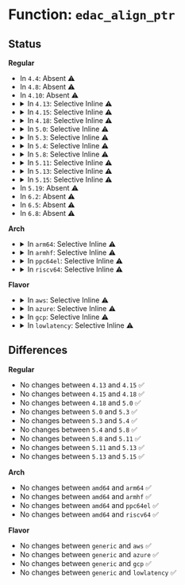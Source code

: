 # Function: <code>edac_align_ptr</code>

## Status
<b>Regular</b>
<ul>
<li>
In <code>4.4</code>: Absent ⚠️
</li>
<li>
In <code>4.8</code>: Absent ⚠️
</li>
<li>
In <code>4.10</code>: Absent ⚠️
</li>
<li>
<details>
<summary>In <code>4.13</code>: Selective Inline ⚠️</summary>

```c
void *edac_align_ptr(void **p, unsigned int size, int n_elems);
```

**Collision:** Unique Global

**Inline:** Selective

**Transformation:** False

**Instances:**

```
In drivers/edac/edac_mc.c (ffffffff8175d16f)
Location: drivers/edac/edac_mc.c:239
Inline: True
Inline callers:
  - drivers/edac/edac_mc.c:edac_mc_alloc
  - drivers/edac/edac_mc.c:edac_mc_alloc
  - drivers/edac/edac_mc.c:edac_mc_alloc
  - drivers/edac/edac_mc.c:edac_mc_alloc
Direct callers:
  - drivers/edac/edac_device.c:edac_device_alloc_ctl_info
  - drivers/edac/edac_device.c:edac_device_alloc_ctl_info
  - drivers/edac/edac_device.c:edac_device_alloc_ctl_info
  - drivers/edac/edac_device.c:edac_device_alloc_ctl_info
  - drivers/edac/edac_device.c:edac_device_alloc_ctl_info
  - drivers/edac/edac_pci.c:edac_pci_alloc_ctl_info
  - drivers/edac/edac_pci.c:edac_pci_alloc_ctl_info
```
**Symbols:**

```
ffffffff8175d7b0-ffffffff8175d812: edac_align_ptr (STB_GLOBAL)
```
</details>
</li>
<li>
<details>
<summary>In <code>4.15</code>: Selective Inline ⚠️</summary>

```c
void *edac_align_ptr(void **p, unsigned int size, int n_elems);
```

**Collision:** Unique Global

**Inline:** Selective

**Transformation:** False

**Instances:**

```
In drivers/edac/edac_mc.c (ffffffff817cf1df)
Location: drivers/edac/edac_mc.c:239
Inline: True
Inline callers:
  - drivers/edac/edac_mc.c:edac_mc_alloc
  - drivers/edac/edac_mc.c:edac_mc_alloc
  - drivers/edac/edac_mc.c:edac_mc_alloc
  - drivers/edac/edac_mc.c:edac_mc_alloc
Direct callers:
  - drivers/edac/edac_device.c:edac_device_alloc_ctl_info
  - drivers/edac/edac_device.c:edac_device_alloc_ctl_info
  - drivers/edac/edac_device.c:edac_device_alloc_ctl_info
  - drivers/edac/edac_device.c:edac_device_alloc_ctl_info
  - drivers/edac/edac_device.c:edac_device_alloc_ctl_info
  - drivers/edac/edac_pci.c:edac_pci_alloc_ctl_info
  - drivers/edac/edac_pci.c:edac_pci_alloc_ctl_info
```
**Symbols:**

```
ffffffff817cf820-ffffffff817cf882: edac_align_ptr (STB_GLOBAL)
```
</details>
</li>
<li>
<details>
<summary>In <code>4.18</code>: Selective Inline ⚠️</summary>

```c
void *edac_align_ptr(void **p, unsigned int size, int n_elems);
```

**Collision:** Unique Global

**Inline:** Selective

**Transformation:** False

**Instances:**

```
In drivers/edac/edac_mc.c (ffffffff81817d58)
Location: drivers/edac/edac_mc.c:241
Inline: True
Inline callers:
  - drivers/edac/edac_mc.c:edac_mc_alloc
  - drivers/edac/edac_mc.c:edac_mc_alloc
  - drivers/edac/edac_mc.c:edac_mc_alloc
Direct callers:
  - drivers/edac/edac_device.c:edac_device_alloc_ctl_info
  - drivers/edac/edac_device.c:edac_device_alloc_ctl_info
  - drivers/edac/edac_device.c:edac_device_alloc_ctl_info
  - drivers/edac/edac_device.c:edac_device_alloc_ctl_info
  - drivers/edac/edac_device.c:edac_device_alloc_ctl_info
  - drivers/edac/edac_pci.c:edac_pci_alloc_ctl_info
  - drivers/edac/edac_pci.c:edac_pci_alloc_ctl_info
```
**Symbols:**

```
ffffffff81818350-ffffffff818183b2: edac_align_ptr (STB_GLOBAL)
```
</details>
</li>
<li>
<details>
<summary>In <code>5.0</code>: Selective Inline ⚠️</summary>

```c
void *edac_align_ptr(void **p, unsigned int size, int n_elems);
```

**Collision:** Unique Global

**Inline:** Selective

**Transformation:** False

**Instances:**

```
In drivers/edac/edac_mc.c (ffffffff818435ea)
Location: drivers/edac/edac_mc.c:239
Inline: True
Inline callers:
  - drivers/edac/edac_mc.c:edac_mc_alloc
  - drivers/edac/edac_mc.c:edac_mc_alloc
  - drivers/edac/edac_mc.c:edac_mc_alloc
Direct callers:
  - drivers/edac/edac_device.c:edac_device_alloc_ctl_info
  - drivers/edac/edac_device.c:edac_device_alloc_ctl_info
  - drivers/edac/edac_device.c:edac_device_alloc_ctl_info
  - drivers/edac/edac_device.c:edac_device_alloc_ctl_info
  - drivers/edac/edac_device.c:edac_device_alloc_ctl_info
  - drivers/edac/edac_pci.c:edac_pci_alloc_ctl_info
  - drivers/edac/edac_pci.c:edac_pci_alloc_ctl_info
```
**Symbols:**

```
ffffffff81843c00-ffffffff81843c62: edac_align_ptr (STB_GLOBAL)
```
</details>
</li>
<li>
<details>
<summary>In <code>5.3</code>: Selective Inline ⚠️</summary>

```c
void *edac_align_ptr(void **p, unsigned int size, int n_elems);
```

**Collision:** Unique Global

**Inline:** Selective

**Transformation:** False

**Instances:**

```
In drivers/edac/edac_mc.c (ffffffff81886448)
Location: drivers/edac/edac_mc.c:239
Inline: True
Inline callers:
  - drivers/edac/edac_mc.c:edac_mc_alloc
  - drivers/edac/edac_mc.c:edac_mc_alloc
  - drivers/edac/edac_mc.c:edac_mc_alloc
Direct callers:
  - drivers/edac/edac_device.c:edac_device_alloc_ctl_info
  - drivers/edac/edac_device.c:edac_device_alloc_ctl_info
  - drivers/edac/edac_device.c:edac_device_alloc_ctl_info
  - drivers/edac/edac_device.c:edac_device_alloc_ctl_info
  - drivers/edac/edac_device.c:edac_device_alloc_ctl_info
  - drivers/edac/edac_pci.c:edac_pci_alloc_ctl_info
  - drivers/edac/edac_pci.c:edac_pci_alloc_ctl_info
```
**Symbols:**

```
ffffffff818869c0-ffffffff81886a22: edac_align_ptr (STB_GLOBAL)
```
</details>
</li>
<li>
<details>
<summary>In <code>5.4</code>: Selective Inline ⚠️</summary>

```c
void *edac_align_ptr(void **p, unsigned int size, int n_elems);
```

**Collision:** Unique Global

**Inline:** Selective

**Transformation:** False

**Instances:**

```
In drivers/edac/edac_mc.c (ffffffff818b8408)
Location: drivers/edac/edac_mc.c:239
Inline: True
Inline callers:
  - drivers/edac/edac_mc.c:edac_mc_alloc
  - drivers/edac/edac_mc.c:edac_mc_alloc
  - drivers/edac/edac_mc.c:edac_mc_alloc
Direct callers:
  - drivers/edac/edac_device.c:edac_device_alloc_ctl_info
  - drivers/edac/edac_device.c:edac_device_alloc_ctl_info
  - drivers/edac/edac_device.c:edac_device_alloc_ctl_info
  - drivers/edac/edac_device.c:edac_device_alloc_ctl_info
  - drivers/edac/edac_device.c:edac_device_alloc_ctl_info
  - drivers/edac/edac_pci.c:edac_pci_alloc_ctl_info
  - drivers/edac/edac_pci.c:edac_pci_alloc_ctl_info
```
**Symbols:**

```
ffffffff818b8980-ffffffff818b89e2: edac_align_ptr (STB_GLOBAL)
```
</details>
</li>
<li>
<details>
<summary>In <code>5.8</code>: Selective Inline ⚠️</summary>

```c
void *edac_align_ptr(void **p, unsigned int size, int n_elems);
```

**Collision:** Unique Global

**Inline:** Selective

**Transformation:** False

**Instances:**

```
In drivers/edac/edac_mc.c (ffffffff8198904e)
Location: drivers/edac/edac_mc.c:186
Inline: True
Direct callers:
  - drivers/edac/edac_device.c:edac_device_alloc_ctl_info
  - drivers/edac/edac_device.c:edac_device_alloc_ctl_info
  - drivers/edac/edac_device.c:edac_device_alloc_ctl_info
  - drivers/edac/edac_device.c:edac_device_alloc_ctl_info
  - drivers/edac/edac_device.c:edac_device_alloc_ctl_info
  - drivers/edac/edac_pci.c:edac_pci_alloc_ctl_info
  - drivers/edac/edac_pci.c:edac_pci_alloc_ctl_info
```
**Symbols:**

```
ffffffff81989200-ffffffff81989262: edac_align_ptr (STB_GLOBAL)
```
</details>
</li>
<li>
<details>
<summary>In <code>5.11</code>: Selective Inline ⚠️</summary>

```c
void *edac_align_ptr(void **p, unsigned int size, int n_elems);
```

**Collision:** Unique Global

**Inline:** Selective

**Transformation:** False

**Instances:**

```
In drivers/edac/edac_mc.c (ffffffff8198cfee)
Location: drivers/edac/edac_mc.c:190
Inline: True
Direct callers:
  - drivers/edac/edac_device.c:edac_device_alloc_ctl_info
  - drivers/edac/edac_device.c:edac_device_alloc_ctl_info
  - drivers/edac/edac_device.c:edac_device_alloc_ctl_info
  - drivers/edac/edac_device.c:edac_device_alloc_ctl_info
  - drivers/edac/edac_device.c:edac_device_alloc_ctl_info
  - drivers/edac/edac_pci.c:edac_pci_alloc_ctl_info
  - drivers/edac/edac_pci.c:edac_pci_alloc_ctl_info
```
**Symbols:**

```
ffffffff8198d1a0-ffffffff8198d202: edac_align_ptr (STB_GLOBAL)
```
</details>
</li>
<li>
<details>
<summary>In <code>5.13</code>: Selective Inline ⚠️</summary>

```c
void *edac_align_ptr(void **p, unsigned int size, int n_elems);
```

**Collision:** Unique Global

**Inline:** Selective

**Transformation:** False

**Instances:**

```
In drivers/edac/edac_mc.c (ffffffff819715ac)
Location: drivers/edac/edac_mc.c:190
Inline: True
Direct callers:
  - drivers/edac/edac_device.c:edac_device_alloc_ctl_info
  - drivers/edac/edac_device.c:edac_device_alloc_ctl_info
  - drivers/edac/edac_device.c:edac_device_alloc_ctl_info
  - drivers/edac/edac_device.c:edac_device_alloc_ctl_info
  - drivers/edac/edac_device.c:edac_device_alloc_ctl_info
  - drivers/edac/edac_pci.c:edac_pci_alloc_ctl_info
  - drivers/edac/edac_pci.c:edac_pci_alloc_ctl_info
```
**Symbols:**

```
ffffffff81971860-ffffffff819718c2: edac_align_ptr (STB_GLOBAL)
```
</details>
</li>
<li>
<details>
<summary>In <code>5.15</code>: Selective Inline ⚠️</summary>

```c
void *edac_align_ptr(void **p, unsigned int size, int n_elems);
```

**Collision:** Unique Global

**Inline:** Selective

**Transformation:** False

**Instances:**

```
In drivers/edac/edac_mc.c (ffffffff81a1a194)
Location: drivers/edac/edac_mc.c:193
Inline: True
Inline callers:
  - drivers/edac/edac_mc.c:edac_mc_alloc
  - drivers/edac/edac_mc.c:edac_mc_alloc
Direct callers:
  - drivers/edac/edac_device.c:edac_device_alloc_ctl_info
  - drivers/edac/edac_device.c:edac_device_alloc_ctl_info
  - drivers/edac/edac_device.c:edac_device_alloc_ctl_info
  - drivers/edac/edac_device.c:edac_device_alloc_ctl_info
  - drivers/edac/edac_device.c:edac_device_alloc_ctl_info
  - drivers/edac/edac_pci.c:edac_pci_alloc_ctl_info
  - drivers/edac/edac_pci.c:edac_pci_alloc_ctl_info
```
**Symbols:**

```
ffffffff81a1a510-ffffffff81a1a572: edac_align_ptr (STB_GLOBAL)
```
</details>
</li>
<li>
In <code>5.19</code>: Absent ⚠️
</li>
<li>
In <code>6.2</code>: Absent ⚠️
</li>
<li>
In <code>6.5</code>: Absent ⚠️
</li>
<li>
In <code>6.8</code>: Absent ⚠️
</li>
</ul>
<b>Arch</b>
<ul>
<li>
<details>
<summary>In <code>arm64</code>: Selective Inline ⚠️</summary>

```c
void *edac_align_ptr(void **p, unsigned int size, int n_elems);
```

**Collision:** Unique Global

**Inline:** Selective

**Transformation:** False

**Instances:**

```
In drivers/edac/edac_mc.c (ffff800010b10608)
Location: drivers/edac/edac_mc.c:239
Inline: True
Inline callers:
  - drivers/edac/edac_mc.c:edac_mc_alloc
  - drivers/edac/edac_mc.c:edac_mc_alloc
  - drivers/edac/edac_mc.c:edac_mc_alloc
Direct callers:
  - drivers/edac/edac_device.c:edac_device_alloc_ctl_info
  - drivers/edac/edac_device.c:edac_device_alloc_ctl_info
  - drivers/edac/edac_device.c:edac_device_alloc_ctl_info
  - drivers/edac/edac_device.c:edac_device_alloc_ctl_info
  - drivers/edac/edac_device.c:edac_device_alloc_ctl_info
  - drivers/edac/edac_pci.c:edac_pci_alloc_ctl_info
  - drivers/edac/edac_pci.c:edac_pci_alloc_ctl_info
```
**Symbols:**

```
ffff800010b10b68-ffff800010b10bfc: edac_align_ptr (STB_GLOBAL)
```
</details>
</li>
<li>
<details>
<summary>In <code>armhf</code>: Selective Inline ⚠️</summary>

```c
void *edac_align_ptr(void **p, unsigned int size, int n_elems);
```

**Collision:** Unique Global

**Inline:** Selective

**Transformation:** False

**Instances:**

```
In drivers/edac/edac_mc.c (c0beea14)
Location: drivers/edac/edac_mc.c:239
Inline: True
Inline callers:
  - drivers/edac/edac_mc.c:edac_mc_alloc
  - drivers/edac/edac_mc.c:edac_mc_alloc
  - drivers/edac/edac_mc.c:edac_mc_alloc
  - drivers/edac/edac_mc.c:edac_mc_alloc
  - drivers/edac/edac_mc.c:edac_mc_alloc
Direct callers:
  - drivers/edac/edac_device.c:edac_device_alloc_ctl_info
  - drivers/edac/edac_device.c:edac_device_alloc_ctl_info
  - drivers/edac/edac_device.c:edac_device_alloc_ctl_info
  - drivers/edac/edac_device.c:edac_device_alloc_ctl_info
  - drivers/edac/edac_device.c:edac_device_alloc_ctl_info
  - drivers/edac/edac_pci.c:edac_pci_alloc_ctl_info
  - drivers/edac/edac_pci.c:edac_pci_alloc_ctl_info
```
**Symbols:**

```
c0beeff0-c0bef06c: edac_align_ptr (STB_GLOBAL)
```
</details>
</li>
<li>
<details>
<summary>In <code>ppc64el</code>: Selective Inline ⚠️</summary>

```c
void *edac_align_ptr(void **p, unsigned int size, int n_elems);
```

**Collision:** Unique Global

**Inline:** Selective

**Transformation:** False

**Instances:**

```
In drivers/edac/edac_mc.c (c000000000c041c8)
Location: drivers/edac/edac_mc.c:239
Inline: True
Inline callers:
  - drivers/edac/edac_mc.c:edac_mc_alloc
  - drivers/edac/edac_mc.c:edac_mc_alloc
Direct callers:
  - drivers/edac/edac_device.c:edac_device_alloc_ctl_info
  - drivers/edac/edac_device.c:edac_device_alloc_ctl_info
  - drivers/edac/edac_device.c:edac_device_alloc_ctl_info
  - drivers/edac/edac_device.c:edac_device_alloc_ctl_info
  - drivers/edac/edac_device.c:edac_device_alloc_ctl_info
  - drivers/edac/edac_pci.c:edac_pci_alloc_ctl_info
  - drivers/edac/edac_pci.c:edac_pci_alloc_ctl_info
```
**Symbols:**

```
c000000000c04890-c000000000c0492c: edac_align_ptr (STB_GLOBAL)
```
</details>
</li>
<li>
<details>
<summary>In <code>riscv64</code>: Selective Inline ⚠️</summary>

```c
void *edac_align_ptr(void **p, unsigned int size, int n_elems);
```

**Collision:** Unique Global

**Inline:** Selective

**Transformation:** False

**Instances:**

```
In drivers/edac/edac_mc.c (ffffffe0006fd66a)
Location: drivers/edac/edac_mc.c:239
Inline: True
Inline callers:
  - drivers/edac/edac_mc.c:edac_mc_alloc
  - drivers/edac/edac_mc.c:edac_mc_alloc
  - drivers/edac/edac_mc.c:edac_mc_alloc
Direct callers:
  - drivers/edac/edac_device.c:edac_device_alloc_ctl_info
  - drivers/edac/edac_device.c:edac_device_alloc_ctl_info
  - drivers/edac/edac_device.c:edac_device_alloc_ctl_info
  - drivers/edac/edac_device.c:edac_device_alloc_ctl_info
  - drivers/edac/edac_device.c:edac_device_alloc_ctl_info
  - drivers/edac/edac_pci.c:edac_pci_alloc_ctl_info
  - drivers/edac/edac_pci.c:edac_pci_alloc_ctl_info
```
**Symbols:**

```
ffffffe0006fdb22-ffffffe0006fdb98: edac_align_ptr (STB_GLOBAL)
```
</details>
</li>
</ul>
<b>Flavor</b>
<ul>
<li>
<details>
<summary>In <code>aws</code>: Selective Inline ⚠️</summary>

```c
void *edac_align_ptr(void **p, unsigned int size, int n_elems);
```

**Collision:** Unique Global

**Inline:** Selective

**Transformation:** False

**Instances:**

```
In drivers/edac/edac_mc.c (ffffffff8185e288)
Location: drivers/edac/edac_mc.c:239
Inline: True
Inline callers:
  - drivers/edac/edac_mc.c:edac_mc_alloc
  - drivers/edac/edac_mc.c:edac_mc_alloc
  - drivers/edac/edac_mc.c:edac_mc_alloc
Direct callers:
  - drivers/edac/edac_device.c:edac_device_alloc_ctl_info
  - drivers/edac/edac_device.c:edac_device_alloc_ctl_info
  - drivers/edac/edac_device.c:edac_device_alloc_ctl_info
  - drivers/edac/edac_device.c:edac_device_alloc_ctl_info
  - drivers/edac/edac_device.c:edac_device_alloc_ctl_info
  - drivers/edac/edac_pci.c:edac_pci_alloc_ctl_info
  - drivers/edac/edac_pci.c:edac_pci_alloc_ctl_info
```
**Symbols:**

```
ffffffff8185e800-ffffffff8185e862: edac_align_ptr (STB_GLOBAL)
```
</details>
</li>
<li>
<details>
<summary>In <code>azure</code>: Selective Inline ⚠️</summary>

```c
void *edac_align_ptr(void **p, unsigned int size, int n_elems);
```

**Collision:** Unique Global

**Inline:** Selective

**Transformation:** False

**Instances:**

```
In drivers/edac/edac_mc.c (ffffffff81825858)
Location: drivers/edac/edac_mc.c:239
Inline: True
Inline callers:
  - drivers/edac/edac_mc.c:edac_mc_alloc
  - drivers/edac/edac_mc.c:edac_mc_alloc
  - drivers/edac/edac_mc.c:edac_mc_alloc
Direct callers:
  - drivers/edac/edac_device.c:edac_device_alloc_ctl_info
  - drivers/edac/edac_device.c:edac_device_alloc_ctl_info
  - drivers/edac/edac_device.c:edac_device_alloc_ctl_info
  - drivers/edac/edac_device.c:edac_device_alloc_ctl_info
  - drivers/edac/edac_device.c:edac_device_alloc_ctl_info
  - drivers/edac/edac_pci.c:edac_pci_alloc_ctl_info
  - drivers/edac/edac_pci.c:edac_pci_alloc_ctl_info
```
**Symbols:**

```
ffffffff81825dd0-ffffffff81825e32: edac_align_ptr (STB_GLOBAL)
```
</details>
</li>
<li>
<details>
<summary>In <code>gcp</code>: Selective Inline ⚠️</summary>

```c
void *edac_align_ptr(void **p, unsigned int size, int n_elems);
```

**Collision:** Unique Global

**Inline:** Selective

**Transformation:** False

**Instances:**

```
In drivers/edac/edac_mc.c (ffffffff818ad8b8)
Location: drivers/edac/edac_mc.c:239
Inline: True
Inline callers:
  - drivers/edac/edac_mc.c:edac_mc_alloc
  - drivers/edac/edac_mc.c:edac_mc_alloc
  - drivers/edac/edac_mc.c:edac_mc_alloc
Direct callers:
  - drivers/edac/edac_device.c:edac_device_alloc_ctl_info
  - drivers/edac/edac_device.c:edac_device_alloc_ctl_info
  - drivers/edac/edac_device.c:edac_device_alloc_ctl_info
  - drivers/edac/edac_device.c:edac_device_alloc_ctl_info
  - drivers/edac/edac_device.c:edac_device_alloc_ctl_info
  - drivers/edac/edac_pci.c:edac_pci_alloc_ctl_info
  - drivers/edac/edac_pci.c:edac_pci_alloc_ctl_info
```
**Symbols:**

```
ffffffff818ade30-ffffffff818ade92: edac_align_ptr (STB_GLOBAL)
```
</details>
</li>
<li>
<details>
<summary>In <code>lowlatency</code>: Selective Inline ⚠️</summary>

```c
void *edac_align_ptr(void **p, unsigned int size, int n_elems);
```

**Collision:** Unique Global

**Inline:** Selective

**Transformation:** False

**Instances:**

```
In drivers/edac/edac_mc.c (ffffffff818c9b48)
Location: drivers/edac/edac_mc.c:239
Inline: True
Inline callers:
  - drivers/edac/edac_mc.c:edac_mc_alloc
  - drivers/edac/edac_mc.c:edac_mc_alloc
  - drivers/edac/edac_mc.c:edac_mc_alloc
Direct callers:
  - drivers/edac/edac_device.c:edac_device_alloc_ctl_info
  - drivers/edac/edac_device.c:edac_device_alloc_ctl_info
  - drivers/edac/edac_device.c:edac_device_alloc_ctl_info
  - drivers/edac/edac_device.c:edac_device_alloc_ctl_info
  - drivers/edac/edac_device.c:edac_device_alloc_ctl_info
  - drivers/edac/edac_pci.c:edac_pci_alloc_ctl_info
  - drivers/edac/edac_pci.c:edac_pci_alloc_ctl_info
```
**Symbols:**

```
ffffffff818ca0c0-ffffffff818ca122: edac_align_ptr (STB_GLOBAL)
```
</details>
</li>
</ul>

## Differences
<b>Regular</b>
<ul>
<li>
No changes between <code>4.13</code> and <code>4.15</code> ✅
</li>
<li>
No changes between <code>4.15</code> and <code>4.18</code> ✅
</li>
<li>
No changes between <code>4.18</code> and <code>5.0</code> ✅
</li>
<li>
No changes between <code>5.0</code> and <code>5.3</code> ✅
</li>
<li>
No changes between <code>5.3</code> and <code>5.4</code> ✅
</li>
<li>
No changes between <code>5.4</code> and <code>5.8</code> ✅
</li>
<li>
No changes between <code>5.8</code> and <code>5.11</code> ✅
</li>
<li>
No changes between <code>5.11</code> and <code>5.13</code> ✅
</li>
<li>
No changes between <code>5.13</code> and <code>5.15</code> ✅
</li>
</ul>
<b>Arch</b>
<ul>
<li>
No changes between <code>amd64</code> and <code>arm64</code> ✅
</li>
<li>
No changes between <code>amd64</code> and <code>armhf</code> ✅
</li>
<li>
No changes between <code>amd64</code> and <code>ppc64el</code> ✅
</li>
<li>
No changes between <code>amd64</code> and <code>riscv64</code> ✅
</li>
</ul>
<b>Flavor</b>
<ul>
<li>
No changes between <code>generic</code> and <code>aws</code> ✅
</li>
<li>
No changes between <code>generic</code> and <code>azure</code> ✅
</li>
<li>
No changes between <code>generic</code> and <code>gcp</code> ✅
</li>
<li>
No changes between <code>generic</code> and <code>lowlatency</code> ✅
</li>
</ul>
